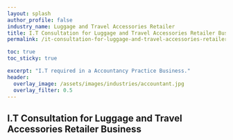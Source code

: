 ```yaml
---
layout: splash 
author_profile: false 
industry_name: Luggage and Travel Accessories Retailer
title: I.T Consultation for Luggage and Travel Accessories Retailer Business
permalink: /it-consultation-for-luggage-and-travel-accessories-retailer-business

toc: true
toc_sticky: true

excerpt: "I.T required in a Accountancy Practice Business."
header:
  overlay_image: /assets/images/industries/accountant.jpg
  overlay_filter: 0.5 
---
```


## I.T Consultation for Luggage and Travel Accessories Retailer Business
